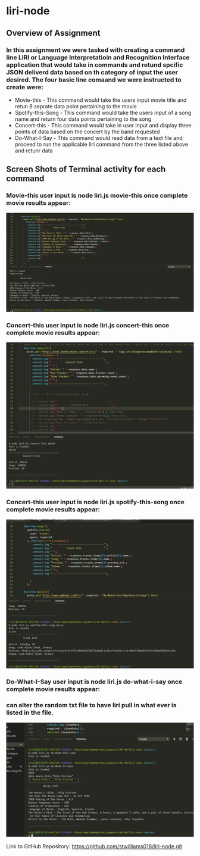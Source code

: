 # liri-node
## Overview of Assignment

### In this assignment we were tasked with creating a command line LIRI or Language Interpretatioin and Recognition Interface application that would take in commands and retund spcific JSON deliverd data based on th category of input the user desired. The four basic line comaand we were instructed to create were:
* Movie-this - This command would take the users input movie title and retun 8 seprate data point pertaining to the movie
* Spotify-this-Song - This command would take the users input of a song name and return four data points pertaining to the song
* Concert-this - This command would take in user input and display three points of data based on the concert by the band requested
* Do-What-I-Say - This command would read data from a text file and proceed to run the applicable liri command from the three listed above and retunr data

## Screen Shots of Terminal activity for each command

### Movie-this user input is node liri.js movie-this <movie name> once complete movie results appear:
![Alt Text](Movie-This.JPG)

### Concert-this user input is node liri.js concert-this <concert name> once complete movie results appear:
![Alt Text](Concert-this.JPG)

### Concert-this user input is node liri.js spotify-this-song <song name> once complete movie results appear:
![Alt Text](Spotify-this-song.JPG)

### Do-What-I-Say user input is node liri.js do-what-i-say once complete movie results appear:
### can alter the random txt file to have liri pull in what ever is listed in the file.
![Alt Text](Capture.JPG)

Link to GitHub Repository: https://github.com/stwilliams018/liri-node.git